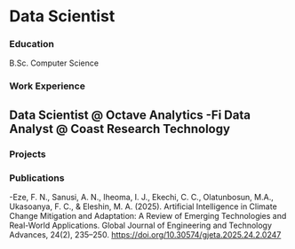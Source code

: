 # Data Scientist

### Education
B.Sc. Computer Science

### Work Experience
Data Scientist @ Octave Analytics
-Fi
Data Analyst @ Coast Research Technology
-
### Projects

### Publications
-Eze, F. N., Sanusi, A. N., Iheoma, I. J., Ekechi, C. C., Olatunbosun, M.A., Ukasoanya, F. C.,   & Eleshin, M. A. (2025). Artificial Intelligence in Climate Change Mitigation and Adaptation:   A Review of Emerging Technologies and Real-World Applications. Global Journal of Engineering    and Technology Advances, 24(2), 235–250. https://doi.org/10.30574/gjeta.2025.24.2.0247  

